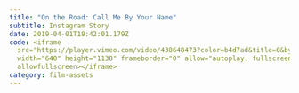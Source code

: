 ```yaml
---
title: "On the Road: Call Me By Your Name"
subtitle: Instagram Story
date: 2019-04-01T18:42:01.179Z
code: <iframe
  src="https://player.vimeo.com/video/438648473?color=b4d7ad&title=0&byline=0&portrait=0"
  width="640" height="1138" frameborder="0" allow="autoplay; fullscreen"
  allowfullscreen></iframe>
category: film-assets
---
```

